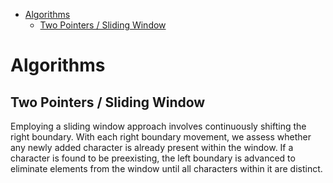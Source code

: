 - [Algorithms](#algorithms)
  - [Two Pointers / Sliding Window](#two-pointers--sliding-window)

# Algorithms
## Two Pointers / Sliding Window
Employing a sliding window approach involves continuously shifting the right boundary. With each right boundary movement, we assess whether any newly added character is already present within the window. If a character is found to be preexisting, the left boundary is advanced to eliminate elements from the window until all characters within it are distinct.
